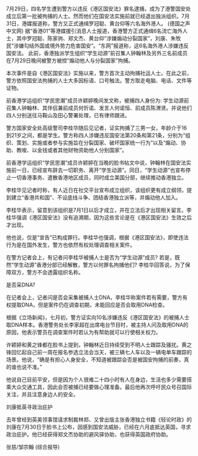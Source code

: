 7月29日，四名学生遭到警方以违反《港区国安法》罪名逮捕，成为了港警国安处成立后第一批被拘捕的人士。然而他们在国安法实施前就已经退出独派组织。7月31日，港媒报道称，警方又正式通缉罗冠聪、黄台仰等六名海外港人。 (德国之声中文网) 据“香港01”等港媒援引消息人士报道，香港警方正式通缉6名流亡海外人士，其中罗冠聪、陈家驹、郑文杰、黄台仰“涉嫌煽动分裂国家”，刘康、朱牧民“涉嫌勾结外国或境外势力危害国安”。“东网”报道称，这6名海外港人涉嫌违反国安法。 此前，香港独派学生组织“学生动源”前召集人钟翰林及另外三名前成员在7月29日晚间被警方被控“煽动他人与分裂国家”拘捕。

本次事件是自《港区国安法》实施以来，警方首次主动拘捕社运人士。在此之前，警方依照国安法拘捕的人士大多因标语、口号触法。警方取走电脑、电话、文件等证物。

前香港学运组织“学民思潮”成员许颖婷晚间发文称，被捕四人身份为: 学生动源前召集人钟翰林、其伴侣兼前成员何忻诺、发言人何诺恒、前成员陈渭贤。并说他们四人分别送往马鞍山及田心警署处理，已有律师跟进。

警方国家安全处高级警司李桂华随后见记者，证实拘捕了三男一女，年龄介于16到21岁之间，都是学生。警方称四人涉嫌违反国安法第20条和第21条，分别为“组织、策划、实施或者参与实施旨在分裂国家、破坏国家统一行为”以及“煽动、协助、教唆、以金钱或者其他财物资助他人分别国家”。

前香港学运组织“学民思潮”成员许颖婷在当晚的脸书帖文中说，钟翰林在国安法实施前一日，已经宣布辞去一切职务、离开“学生动源”。同日，“学生动源”也宣布停止一切香港事务、遣散香港地区成员，同时成立美国分部，继续推动香港独立。

李桂华见记者时称，有人近日在社交平台宣布成立组织，该组织更有成立纲领，提到建立“香港共和国”、不设底线斗争、团结香港独立派等，并煽动他人加入。

李桂华表示，留意到该组织是7月1日以后才成立，并在立法后才出现相关留言。李桂华强调《港区国安法》没有追溯期，因为这些言论是在《港区国安法》生效之后才出现。

他也说，仅是“宣告”已构成罪行。李桂华也强调，根据《港区国安法》，即使违法行为是在国外发生，警方也依然有权处理调查相关案件。

在警方记者会上，有记者问李桂华被捕人士是否为“学生动源”成员? 若是，既然“学生动源”香港分部已经解散，警方以何罪名拘捕他们? 李桂华回答说，为了保障双方，警方不会透露组织名称。

是否采DNA?

在记者会上，记者问是否会采集被捕人士DNA，李桂华称案件若有需要，警方有权提取DNA，但是案件仍在调查初期，未能回应是否会取用DNA检查。

根据《立场新闻》，七月初，警方证实向10名涉嫌违反《港区国安法》的被捕人士取DNA样本。香港警务处长李家超在出席电台节目时，被主持人问及取用DNA的原因，他表示警员在调查案件时若认为有帮助就可以行使相关权力。

许颖婷和黄之锋都在脸书上提到，钟翰林近日持续受到不明人士跟踪及骚扰。黄之锋回忆起自己前一周在报名参选立法会当天，被三辆七人车以及一辆电单车跟踪的场景。他说，“确是有担心人身安全，不知道被跟踪会否是被国安拘捕的前奏，真的谁也说不准。”

他说自己目前平安，但是因为个人很难二十四小时有人在身边，生活也多少需要搭乘大众交通工具，因此会否被捕已经要做心理准备。最后他再次呼吁民众号召国际关注，并且注意身边人的安全。

刘康抵英寻政治庇护

去年曾经到英美领事馆请求制裁林郑、又曾出版主张香港独立书籍《轻论时政》的刘康在7月30日于脸书上公布，因感到国安法威胁，已经在六月底抵达英国，寻求政治庇护。他已经获得郑文杰协助的避风驿协助，也获得英国政府协助。

张慈/邹宗翰 (综合报导) 
